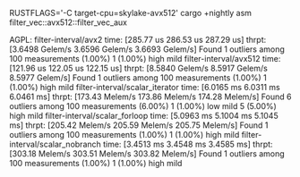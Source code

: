 RUSTFLAGS='-C target-cpu=skylake-avx512' cargo +nightly asm filter_vec::avx512::filter_vec_aux


AGPL:
filter-interval/avx2    time:   [285.77 us 286.53 us 287.29 us]
                        thrpt:  [3.6498 Gelem/s 3.6596 Gelem/s 3.6693 Gelem/s]
Found 1 outliers among 100 measurements (1.00%)
  1 (1.00%) high mild
filter-interval/avx512  time:   [121.96 us 122.05 us 122.15 us]
                        thrpt:  [8.5840 Gelem/s 8.5917 Gelem/s 8.5977 Gelem/s]
Found 1 outliers among 100 measurements (1.00%)
  1 (1.00%) high mild
filter-interval/scalar_iterator
                        time:   [6.0165 ms 6.0311 ms 6.0461 ms]
                        thrpt:  [173.43 Melem/s 173.86 Melem/s 174.28 Melem/s]
Found 6 outliers among 100 measurements (6.00%)
  1 (1.00%) low mild
  5 (5.00%) high mild
filter-interval/scalar_forloop
                        time:   [5.0963 ms 5.1004 ms 5.1045 ms]
                        thrpt:  [205.42 Melem/s 205.59 Melem/s 205.75 Melem/s]
Found 1 outliers among 100 measurements (1.00%)
  1 (1.00%) high mild
filter-interval/scalar_nobranch
                        time:   [3.4513 ms 3.4548 ms 3.4585 ms]
                        thrpt:  [303.18 Melem/s 303.51 Melem/s 303.82 Melem/s]
Found 1 outliers among 100 measurements (1.00%)
  1 (1.00%) high mild
